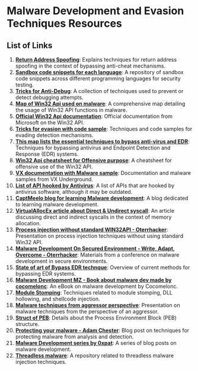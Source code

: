 # Malware Development and Evasion Techniques Resources

## List of Links

1. **[Return Address Spoofing](https://www.unknowncheats.me/forum/anti-cheat-bypass/268039-x64-return-address-spoofing-source-explanation.html)**: Explains techniques for return address spoofing in the context of bypassing anti-cheat mechanisms.
2. **[Sandbox code snippets for each language](https://github.com/Arvanaghi/CheckPlease)**: A repository of sandbox code snippets across different programming languages for security testing.
3. **[Tricks for Anti-Debug](https://anti-debug.checkpoint.com/)**: A collection of techniques used to prevent or detect debugging attempts.
4. **[Map of Win32 Api used on malware](https://malapi.io)**: A comprehensive map detailing the usage of Win32 API functions in malware.
5. **[Official Win32 Api documentation](https://learn.microsoft.com/en-us/windows/win32/apiindex/windows-api-list)**: Official documentation from Microsoft on the Win32 API.
6. **[Tricks for evasion with code sample](https://evasions.checkpoint.com/)**: Techniques and code samples for evading detection mechanisms.
7. **[This map lists the essential techniques to bypass anti-virus and EDR](https://github.com/cmepw/bypassav)**: Techniques for bypassing antivirus and Endpoint Detection and Response (EDR) systems.
8. **[Win32 Api cheatsheet for Offensive purpose](https://github.com/matthieu-hackwitharts/Win32_Offensive_Cheatsheet)**: A cheatsheet for offensive use of the Win32 API.
9. **[VX documentation with Malware sample](https://github.com/vxunderground/VX-API)**: Documentation and malware samples from VX Underground.
10. **[List of API hooked by Antivirus](https://github.com/ethereal-vx/Antivirus-Artifacts/)**: A list of APIs that are hooked by antivirus software, although it may be outdated.
11. **[CaptMeelo blog for learning Malware development](https://captmeelo.com/category/maldev)**: A blog dedicated to learning malware development.
12. **[VirtualAllocEx article about Direct & Undirect syscall](https://redops.at/en/blog/direct-syscalls-vs-indirect-syscalls)**: An article discussing direct and indirect syscalls in the context of memory allocation.
13. **[Process injection without standard WIN32API - Oterrhacker](https://github.com/OtterHacker/Conferences/blob/main/LeHack%202023/La%20Hack%20-%20Process%20Injection%20Without%20the%20standard%20WIN32API.pdf)**: Presentation on process injection techniques without using standard Win32 API.
14. **[Malware Development On Secured Environment - Write, Adapt, Overcome - Oterrhacker](https://github.com/OtterHacker/Conferences/tree/main/Defcon31)**: Materials from a conference on malware development in secure environments.
15. **[State of art of Bypass EDR technque](https://s3cur3th1ssh1t.github.io/A-tale-of-EDR-bypass-methods/)**: Overview of current methods for bypassing EDR systems.
16. **[Malware Development MZ - Book about malware dev made by cocomelonc](https://cocomelonc.github.io/assets/images/mdmz_book.pdf)**: An eBook on malware development by Cocomelonc.
17. **[Module Stomping](https://www.ired.team/offensive-security/code-injection-process-injection/modulestomping-dll-hollowing-shellcode-injection)**: Techniques related to module stomping, DLL hollowing, and shellcode injection.
18. **[Malware techniques from aggressor perspective](https://www.x33fcon.com/slides/x33fcon20_Pawel_Kordos,_Patryk_Czeczko_-_Malware_techniques_from_aggressor's_perspective.pdf)**: Presentation on malware techniques from the perspective of an aggressor.
19. **[Struct of PEB](https://www.nirsoft.net/kernel_struct/vista/PEB.html)**: Details about the Process Environment Block (PEB) structure.
20. **[Protecting your malware - Adam Chester](https://blog.xpnsec.com/protecting-your-malware/)**: Blog post on techniques for protecting malware from analysis and detection.
21. **[Malware Development series by 0xpat](https://0xpat.github.io/Malware_development_part_1/)**: A series of blog posts on malware development.
22. **[Threadless malware](https://github.com/CCob/ThreadlessInject/)**: A repository related to threadless malware injection techniques.

